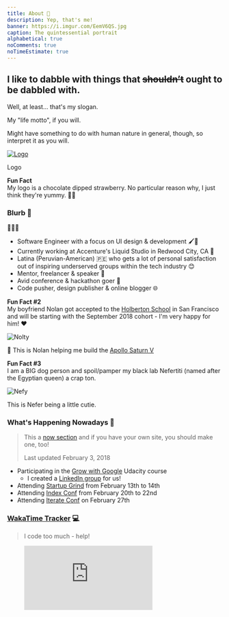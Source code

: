```yaml
---
title: About 👀️
description: Yep, that's me!
banner: https://i.imgur.com/EemV6QS.jpg
caption: The quintessential portrait
alphabetical: true
noComments: true
noTimeEstimate: true
---
```


<h2>I like to dabble with things that <del>shouldn’t</del> ought to be dabbled with.</h2>

Well, at least... that's my slogan.

My "life motto", if you will.

Might have something to do with human nature in general, though, so interpret it as you will.

[![Logo](https://i.imgur.com/20odQOI.png)](https://www.behance.net/gallery/55919431/New-Logo-FVCproductions)

<p class="image-caption">Logo</p>

<p class="notice">
  <b>Fun Fact</b>
  <br>
  My logo is a chocolate dipped strawberry. No particular
  reason why, I just think they're yummy. 🍫🍓
</p>

### Blurb 📇

<span class="large-emojii">👩🏽‍💻️</span>

* Software Engineer with a focus on UI design & development 🖌️🔧️
* Currently working at Accenture's Liquid Studio in Redwood City, CA 💼
* Latina (Peruvian-American) 🇵🇪️ who gets a lot of personal satisfaction out of inspiring underserved groups within the tech industry 😊
* Mentor, freelancer & speaker 💬️
* Avid conference & hackathon goer 🚗
* Code pusher, design publisher & online blogger 🌐️

<p class="notice">
  <b>Fun Fact #2</b>
  <br>
  My boyfriend Nolan got accepted to the <a href="//holbertonschool.com">Holberton School</a> in San Francisco and will be starting with the September 2018 cohort - I'm very happy for him! ❤️
</p>

![Nolty](https://i.imgur.com/ukAFqim.jpg)

<p class="image-caption">🚀 This is Nolan helping me build the <a href="https://shop.lego.com/en-US/LEGO-NASA-Apollo-Saturn-V-21309">Apollo Saturn V</a></p>

<p class="notice">
  <b>Fun Fact #3</b>
  <br>
  I am a BIG dog person and spoil/pamper my black lab Nefertiti (named after the Egyptian queen) a crap ton.
</p>

![Nefy](https://i.imgur.com/cwXno9D.jpg)

<p class="image-caption">This is Nefer being a little cutie.</p>

### What's Happening Nowadays 📅

> This a [now section](https://nownownow.com/about) and if you have your own site, you should make one, too!
>
> Last updated February 3, 2018

* Participating in the [Grow with Google](https://www.udacity.com/grow-with-google) Udacity course
  * I created a [LinkedIn group](https://www.linkedin.com/groups/13575136) for us!
* Attending [Startup Grind](https://www.startupgrind.com) from February 13th to 14th
* Attending [Index Conf](https://developer.ibm.com/indexconf) from February 20th to 22nd
* Attending [Iterate Conf](https://www.iterateconf.io) on February 27th

### [WakaTime Tracker](//wakatime.com/share/@fvcproductions/0a592682-4fbc-4ae3-87ab-e4f202c7df96.svg) 💻

> I code too much - help!

<figure><embed src="https://wakatime.com/share/@fvcproductions/0a592682-4fbc-4ae3-87ab-e4f202c7df96.svg"></embed></figure>
